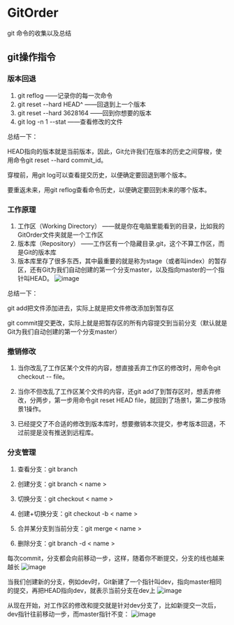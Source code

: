 # GitOrder
git 命令的收集以及总结

## git操作指令

### 版本回退
 1. git reflog   ——记录你的每一次命令
 2. git reset --hard HEAD^    ——回退到上一个版本
 3. git reset --hard 3628164  ——回到你想要的版本
 4. git log -n 1 --stat       ——查看修改的文件

总结一下：

HEAD指向的版本就是当前版本，因此，Git允许我们在版本的历史之间穿梭，使用命令git reset --hard commit_id。

穿梭前，用git log可以查看提交历史，以便确定要回退到哪个版本。

要重返未来，用git reflog查看命令历史，以便确定要回到未来的哪个版本。

### 工作原理

 1. 工作区（Working Directory）   ——就是你在电脑里能看到的目录，比如我的GitOrder文件夹就是一个工作区
 2. 版本库（Repository）   ——工作区有一个隐藏目录.git，这个不算工作区，而是Git的版本库
 3. 版本库里存了很多东西，其中最重要的就是称为stage（或者叫index）的暂存区，还有Git为我们自动创建的第一个分支master，以及指向master的一个指针叫HEAD。
 ![image](https://github.com/fayou147/GitOrder/blob/master/image/0.jpg)

 总结一下：

 git add把文件添加进去，实际上就是把文件修改添加到暂存区

 git commit提交更改，实际上就是把暂存区的所有内容提交到当前分支（默认就是Git为我们自动创建的第一个分支master）

### 撤销修改

 1. 当你改乱了工作区某个文件的内容，想直接丢弃工作区的修改时，用命令git checkout -- file。

 2. 当你不但改乱了工作区某个文件的内容，还git add了到暂存区时，想丢弃修改，分两步，第一步用命令git reset HEAD file，就回到了场景1，第二步按场景1操作。

 3. 已经提交了不合适的修改到版本库时，想要撤销本次提交，参考版本回退，不过前提是没有推送到远程库。

### 分支管理

 1. 查看分支：git branch

 2. 创建分支：git branch < name >

 3. 切换分支：git checkout < name >

 4. 创建+切换分支：git checkout -b < name >

 5. 合并某分支到当前分支：git merge < name >

 6. 删除分支：git branch -d < name >

 每次commit，分支都会向前移动一步，这样，随着你不断提交，分支的线也越来越长
  ![image](https://github.com/fayou147/GitOrder/blob/master/image/QQ图片20160918173126.png)

 当我们创建新的分支，例如dev时，Git新建了一个指针叫dev，指向master相同的提交，再把HEAD指向dev，就表示当前分支在dev上 
  ![image](https://github.com/fayou147/GitOrder/blob/master/image/1.png)

 从现在开始，对工作区的修改和提交就是针对dev分支了，比如新提交一次后，dev指针往前移动一步，而master指针不变：
  ![image](https://github.com/fayou147/GitOrder/blob/master/image/2.png)